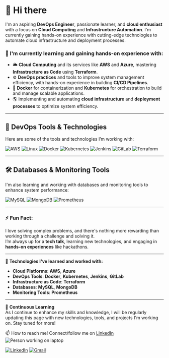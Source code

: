# 👋 Hi there

I'm an aspiring **DevOps Engineer**, passionate learner, and **cloud enthusiast** with a focus on **Cloud Computing** and **Infrastructure Automation**. 
I'm currently gaining hands-on experience with cutting-edge technologies to automate cloud infrastructure and deployment processes.

### 🚀 I'm currently learning and gaining hands-on experience with:
- 🌥️ **Cloud Computing** and its services like **AWS** and **Azure**, mastering **Infrastructure as Code** using **Terraform**.
- ⚙️ **DevOps practices** and tools to improve system management efficiency, with hands-on experience in building **CI/CD Pipelines**.
- 🐳 **Docker** for containerization and **Kubernetes** for orchestration to build and manage scalable applications.
- 🌎 Implementing and automating **cloud infrastructure** and **deployment processes** to optimize system efficiency.

---

## 🚀 DevOps Tools & Technologies

Here are some of the tools and technologies I’m working with:

![AWS](https://img.icons8.com/color/150/000000/amazon-web-services.png)
![Linux](https://img.icons8.com/color/150/000000/linux.png)
![Docker](https://img.icons8.com/color/150/000000/docker.png)
![Kubernetes](https://img.icons8.com/color/150/000000/kubernetes.png)
![Jenkins](https://img.icons8.com/color/150/000000/jenkins.png)
![GitLab](https://img.icons8.com/color/150/000000/gitlab.png)
![Terraform](https://img.icons8.com/color/150/000000/terraform.png)

---

## 🛠 Databases & Monitoring Tools

I'm also learning and working with databases and monitoring tools to enhance system performance:

![MySQL](https://img.icons8.com/color/150/000000/mysql-logo.png)
![MongoDB](https://img.icons8.com/color/150/000000/mongodb.png)
![Prometheus](https://upload.wikimedia.org/wikipedia/commons/4/47/Prometheus_Logo.svg)

---

### ⚡ Fun Fact:

I love solving complex problems, and there's nothing more rewarding than working through a challenge and solving it.  
I’m always up for a **tech talk**, learning new technologies, and engaging in **hands-on experiences** like hackathons.

---

🔧 **Technologies I've learned and worked with:**

- **Cloud Platforms**: **AWS**, **Azure**
- **DevOps Tools**: **Docker**, **Kubernetes**, **Jenkins**, **GitLab**
- **Infrastructure as Code**: **Terraform**
- **Databases**: **MySQL**, **MongoDB**
- **Monitoring Tools**: **Prometheus**

---

🔄 **Continuous Learning**  
As I continue to enhance my skills and knowledge, I will be regularly updating this page with new technologies, tools, and projects I'm working on. Stay tuned for more!



📫  How to reach me!
Connect/follow me on [LinkedIn](https://www.linkedin.com/in/jhinganp) ![Person working on laptop](https://img.icons8.com/ios/50/000000/user-working-on-laptop.png)


[![LinkedIn](https://img.icons8.com/color/50/000000/linkedin.png)](https://www.linkedin.com/in/jhinganpuneet)
[![Gmail](https://img.icons8.com/color/50/000000/gmail.png)](mailto:puneetjhingan13@gmail.com)


